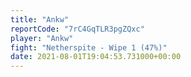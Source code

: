 ```yaml
---
title: "Ankw"
reportCode: "7rC4GqTLR3pgZQxc"
player: "Ankw"
fight: "Netherspite - Wipe 1 (47%)"
date: 2021-08-01T19:04:53.731000+00:00
---
```

